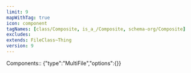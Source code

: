 ```yaml
---
limit: 9
mapWithTag: true
icon: component
tagNames: [class/Composite, is_a_/Composite, schema-org/Composite]
excludes: 
extends: FileClass~Thing
version: 9
---
```


Components:: {"type":"MultiFile","options":{}}